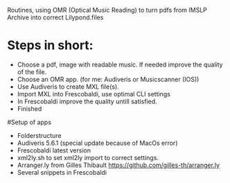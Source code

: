 Routines, using OMR (Optical Music Reading)  to turn pdfs from IMSLP Archive into correct Lilypond.files
# Steps in short: 
- Choose a pdf, image with readable music. If needed improve the quality of the file.
- Choose an OMR app. (for me: Audiveris or Musicscanner (IOS))
- Use Audiveris to create MXL file(s).
- Import MXL into Frescobaldi, use optimal CLI settings
- In Frescobaldi improve the quality untill satisfied.
- Finished

#Setup of apps
- Folderstructure
- Audiveris 5.6.1 (special update because of MacOs error)
- Frescobaldi latest version
- xml2ly.sh to set xml2ly import to correct settings. 
- Arranger.ly from Gilles Thibault https://github.com/gilles-th/arranger.ly
- Several snippets in Frescobaldi 
